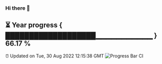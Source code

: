 ### Hi there 👋
⏳ Year progress { ███████████████████▁▁▁▁▁▁▁▁▁▁▁ } 66.17 %
---
⏰ Updated on Tue, 30 Aug 2022 12:15:38 GMT
![Progress Bar CI](https://github.com/Moyi321/Moyi321/workflows/Progress%20Bar%20CI/badge.svg)

